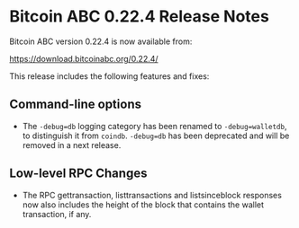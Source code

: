 # Bitcoin ABC 0.22.4 Release Notes

Bitcoin ABC version 0.22.4 is now available from:

  <https://download.bitcoinabc.org/0.22.4/>

This release includes the following features and fixes:

Command-line options
--------------------

-  The `-debug=db` logging category has been renamed to `-debug=walletdb`, to distinguish it from `coindb`.
   `-debug=db` has been deprecated and will be removed in a next release.


Low-level RPC Changes
---------------------

- The RPC gettransaction, listtransactions and listsinceblock responses now also
includes the height of the block that contains the wallet transaction, if any.
